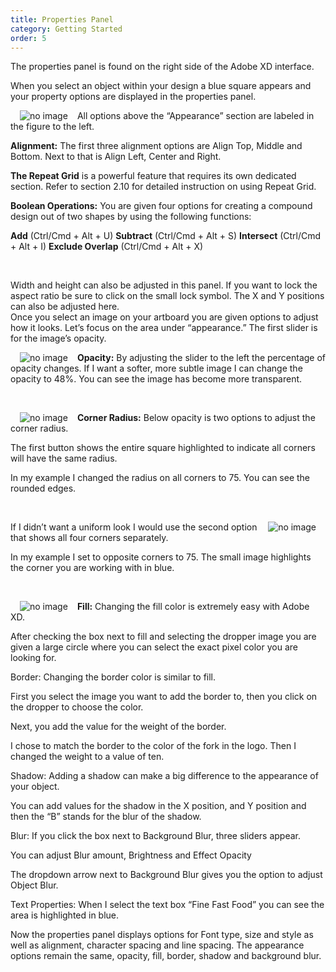 ```yaml
---
title: Properties Panel
category: Getting Started
order: 5
---
```


The properties panel is found on the right side of the Adobe XD interface.

When you select an object within your design a blue square appears and your property options are displayed in the properties panel.

<img style="padding: 0px 15px; float: left" src="https://iwilfried.github.io/Adobe-XD-eBook/images/XD-Property-Panel-01.png" alt="no image" />All options above the “Appearance” section are labeled in the figure to the left.


**Alignment:** The first three alignment options are Align Top, Middle and Bottom. Next to that is Align Left, Center and Right.

**The Repeat Grid** is a powerful feature that requires its own dedicated section. Refer to section 2.10 for detailed instruction on using Repeat Grid.

**Boolean Operations:** You are given four options for creating a compound design out of two shapes by using the following functions:


**Add** (Ctrl/Cmd + Alt + U)
**Subtract** (Ctrl/Cmd + Alt + S)
**Intersect** (Ctrl/Cmd + Alt + I)
**Exclude Overlap** (Ctrl/Cmd + Alt + X)  

&nbsp;  

Width and height can also be adjusted in this panel. If you want to lock the aspect ratio be sure to click on the small lock symbol. The X and Y positions can also be adjusted here.  
Once you select an image on your artboard you are given options to adjust how it looks. Let’s focus on the area under “appearance.” The first slider is for the image’s opacity. 


<img style="padding: 0px 15px; float: left" src="https://iwilfried.github.io/Adobe-XD-eBook/images/XD-Property-Panel-02.png" alt="no image" />**Opacity:** By adjusting the slider to the left the percentage of opacity changes.
If I want a softer, more subtle image I can change the opacity to 48%. 
You can see the image has become more transparent.  

&nbsp;  

<img style="padding: 0px 15px; float: left" src="https://iwilfried.github.io/Adobe-XD-eBook/images/XD-Property-Panel-03.png" alt="no image" />**Corner Radius:** Below opacity is two options to adjust the corner radius. 

The first button shows the entire square highlighted to indicate all corners will have the same radius.

In my example I changed the radius on all corners to 75. You can see the rounded edges.  

&nbsp;  

<img style="padding: 0px 15px; float: right" src="https://iwilfried.github.io/Adobe-XD-eBook/images/XD-Property-Panel-04.png" alt="no image" />

If I didn’t want a uniform look I would use the second option that shows all four corners separately. 

In my example I set to opposite corners to 75. The small image highlights the corner you are working with in blue.

&nbsp;  

<img style="padding: 0px 15px; float: left" src="https://iwilfried.github.io/Adobe-XD-eBook/images/XD-Property-Panel-05.png" alt="no image" />**Fill:** Changing the fill color is extremely easy with Adobe XD. 

After checking the box next to fill and selecting the dropper image you are given a large circle where you can select the exact pixel color you are looking for.





Border: Changing the border color is similar to fill. 

First you select the image you want to add the border to, then you click on the dropper to choose the color.

Next, you add the value for the weight of the border.


I chose to match the border to the color of the fork in the logo. Then I changed the weight to a value of ten.



Shadow: Adding a shadow can make a big difference to the appearance of your object.

You can add values for the shadow in the X position, and Y position and then the “B” stands for the blur of the shadow.





Blur: If you click the box next to Background Blur, three sliders appear.

You can adjust Blur amount, Brightness and Effect Opacity









The dropdown arrow next to Background Blur gives you the option to adjust Object Blur.



 
 
Text Properties: When I select the text box  “Fine Fast Food”  you can see the area is highlighted in blue. 



Now the properties panel displays options for Font type, size and style as well as alignment, character spacing and line spacing.
The appearance options remain the same, opacity, fill, border, shadow and background blur.
 
 
 





